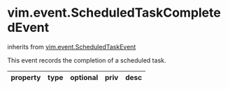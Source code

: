 vim.event.ScheduledTaskCompletedEvent
=====================================
inherits from [vim.event.ScheduledTaskEvent](docs/vim.event.ScheduledTaskEvent.md)


This event records the completion of a scheduled task.

| property | type | optional | priv | desc |
|:---------|:-----|:---------|:-----|:-----|


